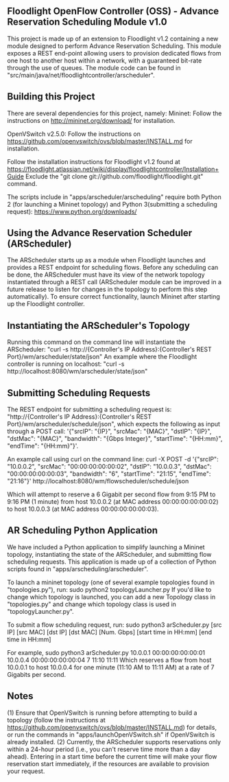 ## Floodlight OpenFlow Controller (OSS) - Advance Reservation Scheduling Module v1.0

This project is made up of an extension to Floodlight v1.2 containing a new module designed to perform Advance Reservation Scheduling. This module exposes a REST end-point allowing users to provision dedicated flows from one host to another host within a network, with a guaranteed bit-rate through the use of queues. The module code can be found in "src/main/java/net/floodlightcontroller/arscheduler".

## Building this Project
There are several dependencies for this project, namely:
Mininet: Follow the instructions on http://mininet.org/download/ for installation.

OpenVSwitch v2.5.0: Follow the instructions on https://github.com/openvswitch/ovs/blob/master/INSTALL.md for installation.

Follow the installation instructions for Floodlight v1.2 found at https://floodlight.atlassian.net/wiki/display/floodlightcontroller/Installation+Guide
Exclude the "git clone git://github.com/floodlight/floodlight.git" command. 

The scripts include in "apps/arscheduler/arscheduling" require both Python 2 (for launching a Mininet topology) and Python 3(submitting a scheduling request):
https://www.python.org/downloads/

## Using the Advance Reservation Scheduler (ARScheduler)
The ARScheduler starts up as a module when Floodlight launches and provides a REST endpoint for scheduling flows. Before any scheduling can be done, the ARScheduler must have its view of the network topology instantiated through a REST call (ARScheduler module can be improved in a future release to listen for changes in the topology to perform this step automatically). To ensure correct functionality, launch Mininet after starting up the Floodlight controller.

## Instantiating the ARScheduler's Topology
Running this command on the command line will instantiate the ARScheduler:
"curl -s http://{Controller's IP Address}:{Controller's REST Port}/wm/arscheduler/state/json"
An example where the Floodlight controller is running on localhost:
"curl -s http://localhost:8080/wm/arscheduler/state/json"

## Submitting Scheduling Requests
The REST endpoint for submitting a scheduling request is:
"http://{Controller's IP Address}:{Controller's REST Port}/wm/arscheduler/schedule/json", 
which expects the following as input through a POST call:
'{"srcIP": "{IP}", "srcMac": "{MAC}", "dstIP": "{IP}", "dstMac": "{MAC}", "bandwidth": "{Gbps Integer}", "startTime": "{HH:mm}", "endTime": "{HH:mm}"}'.

An example call using curl on the command line:
curl -X POST -d '{"srcIP": "10.0.0.2", "srcMac": "00:00:00:00:00:02", "dstIP": "10.0.0.3", "dstMac": "00:00:00:00:00:03", "bandwidth": "6", "startTime": "21:15", "endTime": "21:16"}' http://localhost:8080/wm/flowscheduler/schedule/json

Which will attempt to reserve a 6 Gigabit per second flow from 9:15 PM to 9:16 PM (1 minute) from host 10.0.0.2 (at MAC address 00:00:00:00:00:02) to host 10.0.0.3 (at MAC address 00:00:00:00:00:03). 

## AR Scheduling Python Application
We have included a Python application to simplify launching a Mininet topology, instantiating the state of the ARScheduler, and submitting flow scheduling requests. This application is made up of a collection of Python scripts found in "apps/arscheduling/arscheduler".

To launch a mininet topology (one of several example topologies found in "topologies.py"), run:
sudo python2 topologyLauncher.py
If you'd like to change which topology is launched, you can add a new Topology class in "topologies.py" and change which topology class is used in "topologyLauncher.py".

To submit a flow scheduling request, run:
sudo python3 arScheduler.py [src IP] [src MAC] [dst IP] [dst MAC] [Num. Gbps] [start time in HH:mm] [end time in HH:mm]

For example,
sudo python3 arScheduler.py 10.0.0.1 00:00:00:00:00:01 10.0.0.4 00:00:00:00:00:04 7 11:10 11:11
Which reserves a flow from host 10.0.0.1 to host 10.0.0.4 for one minute (11:10 AM to 11:11 AM) at a rate of 7 Gigabits per second.

## Notes
(1) Ensure that OpenVSwitch is running before attempting to build a topology (follow the instructions at https://github.com/openvswitch/ovs/blob/master/INSTALL.md) for details, or run the commands in "apps/launchOpenVSwitch.sh" if OpenVSwitch is already installed.
(2) Currently, the ARScheduler supports reservations only within a 24-hour period (i.e., you can't reserve time more than a day ahead). Entering in a start time before the current time will make your flow reservation start immediately, if the resources are available to provision your request.